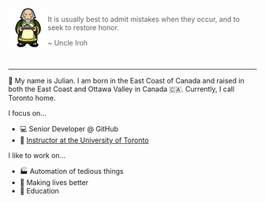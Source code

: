 
<!--START_SECTION:iroh-->
<img height="80" align="left" src="https://raw.githubusercontent.com/jules2689/jules2689/master/iroh.png">
  
  > It is usually best to admit mistakes when they occur, and to seek to restore honor.
  >
  > ~ Uncle Iroh
<!--END_SECTION:iroh-->

<br>

---

:wave: My name is Julian.
I am born in the East Coast of Canada and raised in both the East Coast and Ottawa Valley in Canada :canada:. Currently, I call Toronto home.

I focus on...
- :computer: Senior Developer @ GitHub
- :school: [Instructor at the University of Toronto](https://dcsil.github.io/CSC491/)

I like to work on...
- :factory: Automation of tedious things
- :gift_heart: Making lives better
- :pencil: Education
